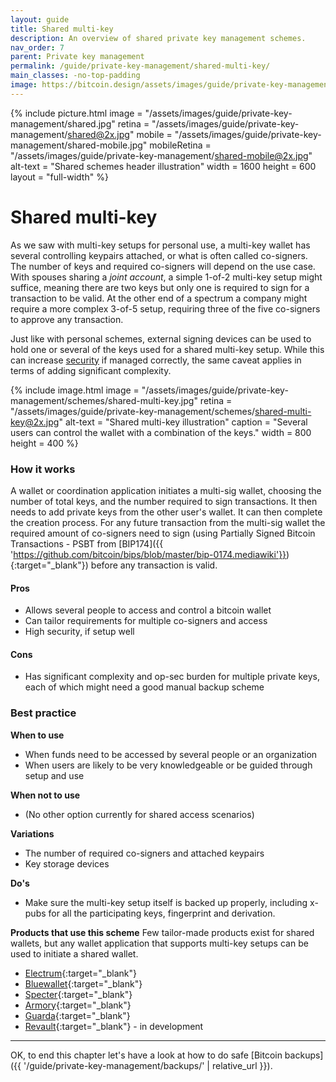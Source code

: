 ```yaml
---
layout: guide
title: Shared multi-key
description: An overview of shared private key management schemes.
nav_order: 7
parent: Private key management
permalink: /guide/private-key-management/shared-multi-key/
main_classes: -no-top-padding
image: https://bitcoin.design/assets/images/guide/private-key-management/schemes/page-shared-schemes.jpg
---
```


<!--

Editor's notes

Description of schemes suitable for multi-user scenarios.

-->

{% include picture.html
   image = "/assets/images/guide/private-key-management/shared.jpg"
   retina = "/assets/images/guide/private-key-management/shared@2x.jpg"
   mobile = "/assets/images/guide/private-key-management/shared-mobile.jpg"
   mobileRetina = "/assets/images/guide/private-key-management/shared-mobile@2x.jpg"
   alt-text = "Shared schemes header illustration"
   width = 1600
   height = 600
   layout = "full-width"
%}

# Shared multi-key

As we saw with multi-key setups for personal use, a multi-key wallet has several controlling keypairs attached, or what is often called co-signers. The number of keys and required co-signers will depend on the use case. With spouses sharing a *joint account*, a simple 1-of-2 multi-key setup might suffice, meaning there are two keys but only one is required to sign for a transaction to be valid. At the other end of a spectrum a company might require a more complex 3-of-5 setup, requiring three of the five co-signers to approve any transaction.

Just like with personal schemes, external signing devices can be used to hold one or several of the keys used for a shared multi-key setup. While this can increase [security](guide/foundations/principles/#security) if managed correctly, the same caveat applies in terms of adding significant complexity.

{% include image.html
   image = "/assets/images/guide/private-key-management/schemes/shared-multi-key.jpg"
   retina = "/assets/images/guide/private-key-management/schemes/shared-multi-key@2x.jpg"
   alt-text = "Shared multi-key illustration"
   caption = "Several users can control the wallet with a combination of the keys."
   width = 800
   height = 400
%}

### How it works
A wallet or coordination application initiates a multi-sig wallet, choosing the number of total keys, and the number required to sign transactions. It then needs to add private keys from the other user's wallet. It can then complete the creation process. For any future transaction from the multi-sig wallet the required amount of co-signers need to sign (using Partially Signed Bitcoin Transactions - PSBT from [BIP174]({{ 'https://github.com/bitcoin/bips/blob/master/bip-0174.mediawiki'}}){:target="_blank"}) before any transaction is valid.

#### Pros
- Allows several people to access and control a bitcoin wallet
- Can tailor requirements for multiple co-signers and access
- High security, if setup well

#### Cons
- Has significant complexity and op-sec burden for multiple private keys, each of which might need a good manual backup scheme

### Best practice

**When to use**
- When funds need to be accessed by several people or an organization
- When users are likely to be very knowledgeable or be guided through setup and use

**When not to use**
- (No other option currently for shared access scenarios)

**Variations**
- The number of required co-signers and attached keypairs
- Key storage devices

**Do's**
- Make sure the multi-key setup itself is backed up properly, including x-pubs for all the participating keys, fingerprint and derivation.

**Products that use this scheme**
Few tailor-made products exist for shared wallets, but any wallet application that supports multi-key setups can be used to initiate a shared wallet.
- [Electrum](https://electrum.org){:target="_blank"}
- [Bluewallet](https://bluewallet.io){:target="_blank"}
- [Specter](https://specter.solutions){:target="_blank"}
- [Armory](https://btcarmory.com){:target="_blank"}
- [Guarda](https://guarda.com){:target="_blank"}
- [Revault](https://revault.dev){:target="_blank"} - in development

---

OK, to end this chapter let's have a look at how to do safe [Bitcoin backups]({{ '/guide/private-key-management/backups/' | relative_url }}).
